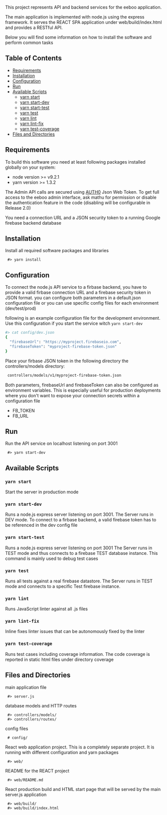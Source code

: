 This project represents API and backend services for the eeboo application.

The main application is implemented with node.js using the express framework. It serves the REACT SPA application under web/build/index.html and provides a RESTful API.

Below you will find some information on how to install the software and perform common tasks

## Table of Contents
- [Requirements](#Requirements)
- [Installation](#Installation)
- [Configuration](#Configuration)
- [Run](#Run)
- [Available Scripts](#available-scripts)
  - [yarn start](#yarn-start)
  - [yarn start-dev](#yarn-start-dev)
  - [yarn start-test](#yarn-start-test)
  - [yarn test](#yarn-test)
  - [yarn lint](#yarn-lint)
  - [yarn lint-fix](#yarn-lint-fix)
  - [yarn test-coverage](#yarn-test-coverage)
- [Files and Directories](#files-and-directories)

## Requirements
To build this software you need at least following packages installed globally on your system:
* node version >= v9.2.1
* yarn version >= 1.3.2

The Admin API calls are secured using [AUTH0](https://auth0.com/) Json Web Token. To get full access to the eeboo admin interface, ask mathu for permission or disable the authentication feature in the code (disabling will be configurable in Release 2.0)

You need a connection URL and a JSON security token to a running Google firebase backend database

## Installation
Install all required software packages and libraries
```
 #> yarn install
```

## Configuration
To connect the node.js API service to a firbase backend, you have to provide a valid firbase connection URL and a firebase security token in JSON format. you can configure both parameters in a default.json configuration file or you can use specific config files for each environment (dev/test/prod)

following is an example configuration file for the development environment. Use this configuration if you start the service witch `yarn start-dev`

```bash
#> cat config/dev.json
{
  "firebaseUrl": "https://myproject.firebaseio.com",
  "firebaseToken": "myproject-firebase-token.json"
}
```
Place your firbase JSON token in the following directory the controllers/models directory:
```bash
 controllers/models/v1/myproject-firebase-token.json
```

Both parameters, firebaseUrl and firebaseToken can also be configured as environment variables. This is especially useful for production deployments where you don't want to expose your connection secrets within a configuration file
- FB_TOKEN
- FB_URL

## Run
Run the API service on localhost listening on port 3001
```
 #> yarn start-dev
```
## Available Scripts

### `yarn start`
Start the server in production mode

### `yarn start-dev`
Runs a node.js express server listening on port 3001.
The Server runs in DEV mode. To connect to a firbase backend, a valid firebase token has to be referenced in the dev config file

### `yarn start-test`
Runs a node.js express server listening on port 3001
The Server runs in TEST mode and thus connects to a firebase TEST  database instance. This command is mainly used to debug test cases

### `yarn test`
Runs all tests against a real firebase datastore. The Server runs in TEST mode and connects to a specific Test firebase instance.

### `yarn lint`
Runs JavaScript linter against all .js files

### `yarn lint-fix`
Inline fixes linter issues that can be autonomously fixed by the linter

### `yarn test-coverage`
Runs test cases including coverage information. The code coverage is reported in static html files under directory coverage

## Files and Directories
main application file
```
 #> server.js
```

database models and HTTP routes
```
 #> controllers/models/
 #> controllers/routes/
```

config files
```
 # config/
```

React web application project. This is a completely separate project. It is running with different configuration and yarn packages
```
 #> web/
```
README for the REACT project
```
 #> web/README.md
```
React production build and HTML start page that will be served by the main server.js application
```
 #> web/build/
 #> web/build/index.html
```
